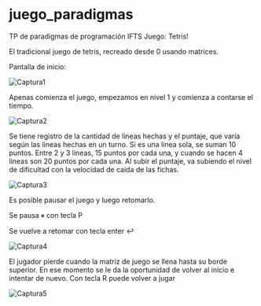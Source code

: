 # juego_paradigmas
TP de paradigmas de programación IFTS
Juego: Tetris!

El tradicional juego de tetris, recreado desde 0 usando matrices.

Pantalla de inicio: 

![Captura1](https://user-images.githubusercontent.com/82178152/145593616-5157739f-b7ec-44b5-a921-dd718322cdf6.JPG)

Apenas comienza el juego, empezamos en nivel 1 y comienza a contarse el tiempo.

![Captura2](https://user-images.githubusercontent.com/82178152/145593697-9e0cddc5-92df-4cc3-8bc0-923ecf9ec11d.JPG)

Se tiene registro de la cantidad de lineas hechas y el puntaje, que varía según las lineas hechas en un turno. Si es una linea sola, se suman 10 puntos. Entre 2 y 3 lineas, 15 puntos por cada una, y cuando se hacen 4 lineas son 20 puntos por cada una. Al subir el puntaje, va subiendo el nivel de dificultad con la velocidad de caida de las fichas.

![Captura3](https://user-images.githubusercontent.com/82178152/145593899-a7aae0eb-6fd1-4b37-bdef-94ecf7fc5277.JPG)

Es posible pausar el juego y luego retomarlo.

Se pausa ⏸ con tecla P

Se vuelve a retomar con tecla enter ↩

![Captura4](https://user-images.githubusercontent.com/82178152/145594042-0e42d53a-cea9-4361-ae34-9a02c1f3daef.JPG)

El jugador pierde cuando la matriz de juego se llena hasta su borde superior. En ese momento se le da la oportunidad de volver al inicio e intentar de nuevo.
Con tecla R puede volver a jugar 

![Captura5](https://user-images.githubusercontent.com/82178152/145594100-00683356-c45b-419a-a817-e2aeb4b1f6bb.JPG)


